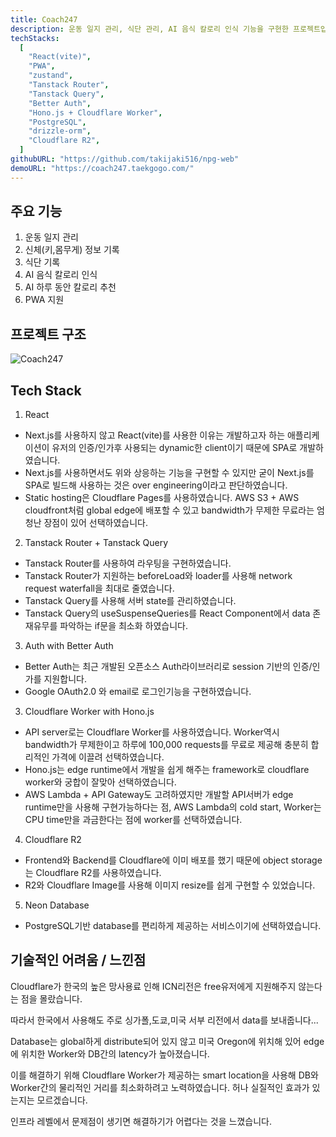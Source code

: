 ```yaml
---
title: Coach247
description: 운동 일지 관리, 식단 관리, AI 음식 칼로리 인식 기능을 구현한 프로젝트입니다. 웹과 PWA를 지원합니다.
techStacks:
  [
    "React(vite)",
    "PWA",
    "zustand",
    "Tanstack Router",
    "Tanstack Query",
    "Better Auth",
    "Hono.js + Cloudflare Worker",
    "PostgreSQL",
    "drizzle-orm",
    "Cloudflare R2",
  ]
githubURL: "https://github.com/takijaki516/npg-web"
demoURL: "https://coach247.taekgogo.com/"
---
```


## 주요 기능

1. 운동 일지 관리
2. 신체(키,몸무게) 정보 기록
3. 식단 기록
4. AI 음식 칼로리 인식
5. AI 하루 동안 칼로리 추천
6. PWA 지원

## 프로젝트 구조

![Coach247](/images/coach247.png)

## Tech Stack

1. React

- Next.js를 사용하지 않고 React(vite)를 사용한 이유는 개발하고자 하는 애플리케이션이 유저의 인증/인가후 사용되는 dynamic한 client이기 때문에 SPA로 개발하였습니다.
- Next.js를 사용하면서도 위와 상응하는 기능을 구현할 수 있지만 굳이 Next.js를 SPA로 빌드해 사용하는 것은 over engineering이라고 판단하였습니다.
- Static hosting은 Cloudflare Pages를 사용하였습니다. AWS S3 + AWS cloudfront처럼 global edge에 배포할 수 있고 bandwidth가 무제한 무료라는 엄청난 장점이 있어 선택하였습니다.

2. Tanstack Router + Tanstack Query

- Tanstack Router를 사용하여 라우팅을 구현하였습니다.
- Tanstack Router가 지원하는 beforeLoad와 loader를 사용해 network request waterfall을 최대로 줄였습니다.
- Tanstack Query를 사용해 서버 state를 관리하였습니다.
- Tanstack Query의 useSuspenseQueries를 React Component에서 data 존재유무를 파악하는 if문을 최소화 하였습니다.

3. Auth with Better Auth

- Better Auth는 최근 개발된 오픈소스 Auth라이브러리로 session 기반의 인증/인가를 지원합니다.
- Google OAuth2.0 와 email로 로그인기능을 구현하였습니다.

3. Cloudflare Worker with Hono.js

- API server로는 Cloudflare Worker를 사용하였습니다. Worker역시 bandwidth가 무제한이고 하루에 100,000 requests를 무료로 제공해 충분히 합리적인 가격에 이끌려 선택하였습니다.
- Hono.js는 edge runtime에서 개발을 쉽게 해주는 framework로 cloudflare worker와 궁합이 잘맞아 선택하였습니다.
- AWS Lambda + API Gateway도 고려하였지만 개발할 API서버가 edge runtime만을 사용해 구현가능하다는 점, AWS Lambda의 cold start, Worker는 CPU time만을 과금한다는 점에 worker를 선택하였습니다.

4. Cloudflare R2

- Frontend와 Backend를 Cloudflare에 이미 배포를 했기 때문에 object storage는 Cloudflare R2를 사용하였습니다.
- R2와 Cloudflare Image를 사용해 이미지 resize를 쉽게 구현할 수 있었습니다.

5. Neon Database

- PostgreSQL기반 database를 편리하게 제공하는 서비스이기에 선택하였습니다.

## 기술적인 어려움 / 느낀점

Cloudflare가 한국의 높은 망사용료 인해 ICN리전은 free유저에게 지원해주지 않는다는 점을 몰랐습니다.

따라서 한국에서 사용해도 주로 싱가폴,도쿄,미국 서부 리전에서 data를 보내줍니다...

Database는 global하게 distribute되어 있지 않고 미국 Oregon에 위치해 있어 edge에 위치한 Worker와 DB간의 latency가 높아졌습니다.

이를 해결하기 위해 Cloudflare Worker가 제공하는 smart location을 사용해 DB와 Worker간의 물리적인 거리를 최소화하려고 노력하였습니다. 허나 실질적인 효과가 있는지는 모르겠습니다.

인프라 레벨에서 문제점이 생기면 해결하기가 어렵다는 것을 느꼈습니다.
